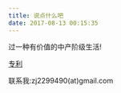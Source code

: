 ```yaml
---
title: 说点什么吧
date: 2017-08-13 00:15:35
---
```

过一种有价值的中产阶级生活!

[专利](http://epub.sipo.gov.cn/tdcdesc.action?strWhere=CN105450313A)

联系我:zj2299490(at)gmail.com
